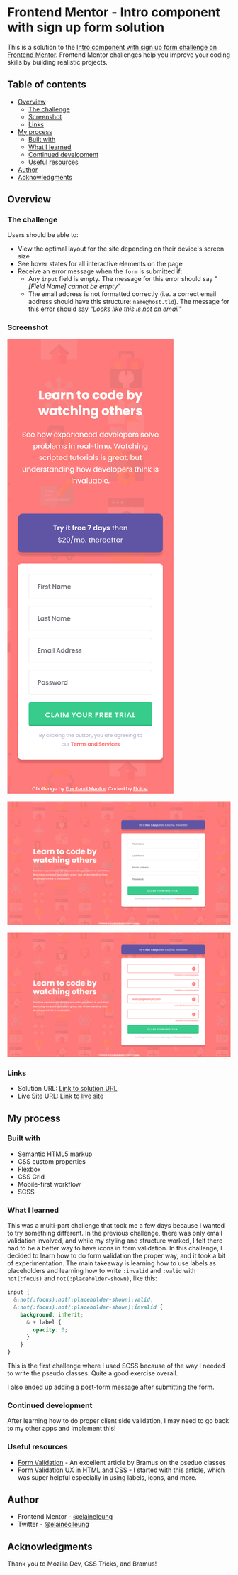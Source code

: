 # Frontend Mentor - Intro component with sign up form solution

This is a solution to the [Intro component with sign up form challenge on Frontend Mentor](https://www.frontendmentor.io/challenges/intro-component-with-signup-form-5cf91bd49edda32581d28fd1). Frontend Mentor challenges help you improve your coding skills by building realistic projects. 

## Table of contents

- [Overview](#overview)
  - [The challenge](#the-challenge)
  - [Screenshot](#screenshot)
  - [Links](#links)
- [My process](#my-process)
  - [Built with](#built-with)
  - [What I learned](#what-i-learned)
  - [Continued development](#continued-development)
  - [Useful resources](#useful-resources)
- [Author](#author)
- [Acknowledgments](#acknowledgments)

## Overview

### The challenge

Users should be able to:

- View the optimal layout for the site depending on their device's screen size
- See hover states for all interactive elements on the page
- Receive an error message when the `form` is submitted if:
  - Any `input` field is empty. The message for this error should say *"[Field Name] cannot be empty"*
  - The email address is not formatted correctly (i.e. a correct email address should have this structure: `name@host.tld`). The message for this error should say *"Looks like this is not an email"*

### Screenshot

![Mobile view of solution](./design/mobile.png)

![Desktop view of solution](./design/desktop.png)

![Desktop view of solution (active state)](./design/desktop-active.png)


### Links

- Solution URL: [Link to solution URL](https://www.frontendmentor.io/solutions/responsive-sign-up-page-using-form-validation-and-scss-8X9BC5NUd)
- Live Site URL: [Link to live site](https://elaineleung.github.io/frontendmentor/introcomponentwithform/)

## My process

### Built with

- Semantic HTML5 markup
- CSS custom properties
- Flexbox
- CSS Grid
- Mobile-first workflow
- SCSS

### What I learned

This was a multi-part challenge that took me a few days because I wanted to try something different. In the previous challenge, there was only email validation involved, and while my styling and structure worked, I felt there had to be a better way to have icons in form validation. In this challenge, I decided to learn how to do form validation the proper way, and it took a bit of experimentation. The main takeaway is learning how to use labels as placeholders and learning how to write `:invalid` and `:valid` with `not(:focus)` and `not(:placeholder-shown)`, like this:

```css
input {
  &:not(:focus):not(:placeholder-shown):valid,
  &:not(:focus):not(:placeholder-shown):invalid {
    background: inherit;
      & + label {
        opacity: 0;
      }
    }
}

```

This is the first challenge where I used SCSS because of the way I needed to write the pseudo classes. Quite a good exercise overall. 

I also ended up adding a post-form message after submitting the form.

### Continued development

After learning how to do proper client side validation, I may need to go back to my other apps and implement this!

### Useful resources

- [Form Validation](https://www.bram.us/2021/01/28/form-validation-you-want-notfocusinvalid-not-invalid/) - An excellent article by Bramus on the pseduo classes 
- [Form Validation UX in HTML and CSS](https://css-tricks.com/form-validation-ux-html-css/) - I started with this article, which was super helpful especially in using labels, icons, and more.


## Author

- Frontend Mentor - [@elaineleung](https://www.frontendmentor.io/profile/elaineleung)
- Twitter - [@elaineclleung](https://twitter.com/elaineclleung)


## Acknowledgments

Thank you to Mozilla Dev, CSS Tricks, and Bramus!
